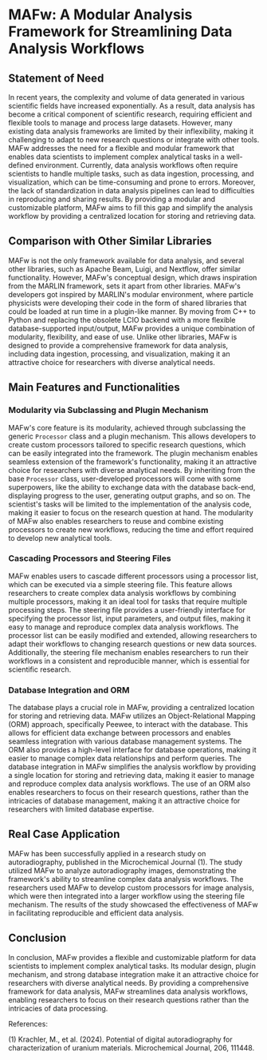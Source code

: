 # MAFw: A Modular Analysis Framework for Streamlining Data Analysis Workflows

## Statement of Need

In recent years, the complexity and volume of data generated in various scientific fields have increased exponentially. As a result, data analysis has become a critical component of scientific research, requiring efficient and flexible tools to manage and process large datasets. However, many existing data analysis frameworks are limited by their inflexibility, making it challenging to adapt to new research questions or integrate with other tools. MAFw addresses the need for a flexible and modular framework that enables data scientists to implement complex analytical tasks in a well-defined environment. Currently, data analysis workflows often require scientists to handle multiple tasks, such as data ingestion, processing, and visualization, which can be time-consuming and prone to errors. Moreover, the lack of standardization in data analysis pipelines can lead to difficulties in reproducing and sharing results. By providing a modular and customizable platform, MAFw aims to fill this gap and simplify the analysis workflow by providing a centralized location for storing and retrieving data.

## Comparison with Other Similar Libraries

MAFw is not the only framework available for data analysis, and several other libraries, such as Apache Beam, Luigi, and Nextflow, offer similar functionality. However, MAFw's conceptual design, which draws inspiration from the MARLIN framework, sets it apart from other libraries. MAFw's developers got inspired by MARLIN's modular environment, where particle physicists were developing their code in the form of shared libraries that could be loaded at run time in a plugin-like manner. By moving from C++ to Python and replacing the obsolete LCIO backend with a more flexible database-supported input/output, MAFw provides a unique combination of modularity, flexibility, and ease of use. Unlike other libraries, MAFw is designed to provide a comprehensive framework for data analysis, including data ingestion, processing, and visualization, making it an attractive choice for researchers with diverse analytical needs.

## Main Features and Functionalities

### Modularity via Subclassing and Plugin Mechanism

MAFw's core feature is its modularity, achieved through subclassing the generic `Processor` class and a plugin mechanism. This allows developers to create custom processors tailored to specific research questions, which can be easily integrated into the framework. The plugin mechanism enables seamless extension of the framework's functionality, making it an attractive choice for researchers with diverse analytical needs. By inheriting from the base `Processor` class, user-developed processors will come with some superpowers, like the ability to exchange data with the database back-end, displaying progress to the user, generating output graphs, and so on. The scientist's tasks will be limited to the implementation of the analysis code, making it easier to focus on the research question at hand. The modularity of MAFw also enables researchers to reuse and combine existing processors to create new workflows, reducing the time and effort required to develop new analytical tools.

### Cascading Processors and Steering Files

MAFw enables users to cascade different processors using a processor list, which can be executed via a simple steering file. This feature allows researchers to create complex data analysis workflows by combining multiple processors, making it an ideal tool for tasks that require multiple processing steps. The steering file provides a user-friendly interface for specifying the processor list, input parameters, and output files, making it easy to manage and reproduce complex data analysis workflows. The processor list can be easily modified and extended, allowing researchers to adapt their workflows to changing research questions or new data sources. Additionally, the steering file mechanism enables researchers to run their workflows in a consistent and reproducible manner, which is essential for scientific research.

### Database Integration and ORM

The database plays a crucial role in MAFw, providing a centralized location for storing and retrieving data. MAFw utilizes an Object-Relational Mapping (ORM) approach, specifically Peewee, to interact with the database. This allows for efficient data exchange between processors and enables seamless integration with various database management systems. The ORM also provides a high-level interface for database operations, making it easier to manage complex data relationships and perform queries. The database integration in MAFw simplifies the analysis workflow by providing a single location for storing and retrieving data, making it easier to manage and reproduce complex data analysis workflows. The use of an ORM also enables researchers to focus on their research questions, rather than the intricacies of database management, making it an attractive choice for researchers with limited database expertise.

## Real Case Application

MAFw has been successfully applied in a research study on autoradiography, published in the Microchemical Journal (1). The study utilized MAFw to analyze autoradiography images, demonstrating the framework's ability to streamline complex data analysis workflows. The researchers used MAFw to develop custom processors for image analysis, which were then integrated into a larger workflow using the steering file mechanism. The results of the study showcased the effectiveness of MAFw in facilitating reproducible and efficient data analysis.

## Conclusion

In conclusion, MAFw provides a flexible and customizable platform for data scientists to implement complex analytical tasks. Its modular design, plugin mechanism, and strong database integration make it an attractive choice for researchers with diverse analytical needs. By providing a comprehensive framework for data analysis, MAFw streamlines data analysis workflows, enabling researchers to focus on their research questions rather than the intricacies of data processing.

References:

(1) Krachler, M., et al. (2024). Potential of digital autoradiography for characterization of uranium materials. Microchemical Journal, 206, 111448.